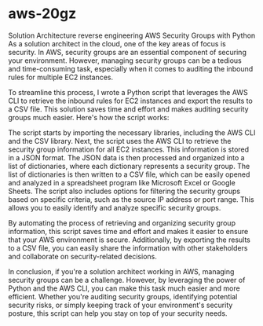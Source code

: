 # aws-20gz

Solution Architecture reverse engineering AWS Security Groups with Python
As a solution architect in the cloud, one of the key areas of focus is security. In AWS, security groups are an essential component of securing your environment. However, managing security groups can be a tedious and time-consuming task, especially when it comes to auditing the inbound rules for multiple EC2 instances.

To streamline this process, I wrote a Python script that leverages the AWS CLI to retrieve the inbound rules for EC2 instances and export the results to a CSV file. This solution saves time and effort and makes auditing security groups much easier.
Here's how the script works:

The script starts by importing the necessary libraries, including the AWS CLI and the CSV library.
Next, the script uses the AWS CLI to retrieve the security group information for all EC2 instances. This information is stored in a JSON format.
The JSON data is then processed and organized into a list of dictionaries, where each dictionary represents a security group.
The list of dictionaries is then written to a CSV file, which can be easily opened and analyzed in a spreadsheet program like Microsoft Excel or Google Sheets.
The script also includes options for filtering the security groups based on specific criteria, such as the source IP address or port range. This allows you to easily identify and analyze specific security groups.

By automating the process of retrieving and organizing security group information, this script saves time and effort and makes it easier to ensure that your AWS environment is secure. Additionally, by exporting the results to a CSV file, you can easily share the information with other stakeholders and collaborate on security-related decisions.

In conclusion, if you're a solution architect working in AWS, managing security groups can be a challenge. However, by leveraging the power of Python and the AWS CLI, you can make this task much easier and more efficient. Whether you're auditing security groups, identifying potential security risks, or simply keeping track of your environment's security posture, this script can help you stay on top of your security needs.
